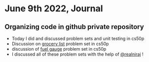 
# June 9th 2022, Journal
## Organizing code in github private repository
- Today I did and discussed problem sets and unit testing in cs50p
- Discussion on [grocery list](https://cs50.harvard.edu/python/2022/psets/3/grocery/) problem set in cs50p
- discussion of [fuel gauge](https://cs50.harvard.edu/python/2022/psets/3/fuel/) problem set in cs50p
- I discussed all of these problem sets with the help of [@realniraj](https://www.github.com/realniraj) !

